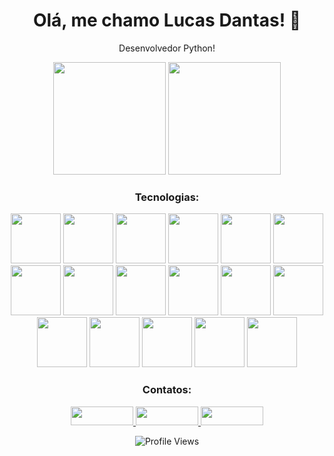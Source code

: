 <div align="center">

# Olá, me chamo Lucas Dantas! 👋

Desenvolvedor Python!

<div style="display: inline-block;">
  
  <img height="180em" src="https://github-readme-stats.vercel.app/api/top-langs/?username=Kulasq&layout=compact&theme=dark"/>
  
  <img height="180em" src="https://github-readme-stats.vercel.app/api?username=Kulasq&show_icons=true&theme=dark"/>

</div>

### Tecnologias:

<img src="https://github.com/user-attachments/assets/2ed73f99-9337-42a5-8884-89472e9ce8ac" height=80px />
<img src="https://github.com/user-attachments/assets/6b3567ea-1dcf-435b-a20b-746da148bbef" height=80px />
<img src="https://cdn.jsdelivr.net/gh/devicons/devicon@latest/icons/html5/html5-plain-wordmark.svg" height=80px />
<img src="https://cdn.jsdelivr.net/gh/devicons/devicon@latest/icons/css3/css3-plain-wordmark.svg" height=80px />
<img src="https://cdn.jsdelivr.net/gh/devicons/devicon@latest/icons/javascript/javascript-original.svg" height=80px />
<img src="https://cdn.jsdelivr.net/gh/devicons/devicon@latest/icons/typescript/typescript-plain.svg" height=80px />
<img src="https://cdn.jsdelivr.net/gh/devicons/devicon@latest/icons/react/react-original-wordmark.svg" height=80px />
<img src="https://cdn.jsdelivr.net/gh/devicons/devicon@latest/icons/jquery/jquery-plain-wordmark.svg" height=80px />
<img src="https://cdn.jsdelivr.net/gh/devicons/devicon@latest/icons/bootstrap/bootstrap-original-wordmark.svg" height=80px />
<img src="https://cdn.jsdelivr.net/gh/devicons/devicon@latest/icons/nodejs/nodejs-plain-wordmark.svg" height=80px />
<img src="https://cdn.jsdelivr.net/gh/devicons/devicon@latest/icons/vuejs/vuejs-original-wordmark.svg" height=80px />
<img src="https://cdn.jsdelivr.net/gh/devicons/devicon@latest/icons/gulp/gulp-plain.svg" height=80px />
<img src="https://cdn.jsdelivr.net/gh/devicons/devicon@latest/icons/grunt/grunt-plain-wordmark.svg" height=80px />
<img src="https://cdn.jsdelivr.net/gh/devicons/devicon@latest/icons/sass/sass-original.svg" height=80px />
<img src="https://cdn.jsdelivr.net/gh/devicons/devicon@latest/icons/less/less-plain-wordmark.svg" height=80px />
<img src="https://cdn.jsdelivr.net/gh/devicons/devicon@latest/icons/linux/linux-original.svg" height=80px />
<img src="https://cdn.jsdelivr.net/gh/devicons/devicon@latest/icons/vercel/vercel-original-wordmark.svg" height=80px />


### Contatos:

<a href="https://www.instagram.com/kulasq" target="_blank">
  <img src="https://img.shields.io/badge/-Instagram-E4405F?style=for-the-badge&logo=instagram&logoColor=white" width="100" height="30"/>
</a>
<a href="mailto:lucasdantas.11@gmail.com">
  <img src="https://img.shields.io/badge/-Gmail-D14836?style=for-the-badge&logo=gmail&logoColor=white" width="100" height="30"/>
</a>
<a href="https://www.linkedin.com/in/lucas-dantas-73936b27a" target="_blank">
  <img src="https://img.shields.io/badge/-LinkedIn-0A66C2?style=for-the-badge&logo=linkedin&logoColor=white" width="100" height="30"/>
</a>

![Profile Views](https://komarev.com/ghpvc/?username=Kulasq)

</div>
